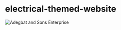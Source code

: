 # electrical-themed-website
![Adegbat and Sons Enterprise](https://res.cloudinary.com/precious24/image/upload/v1617099194/ade.jpg)
